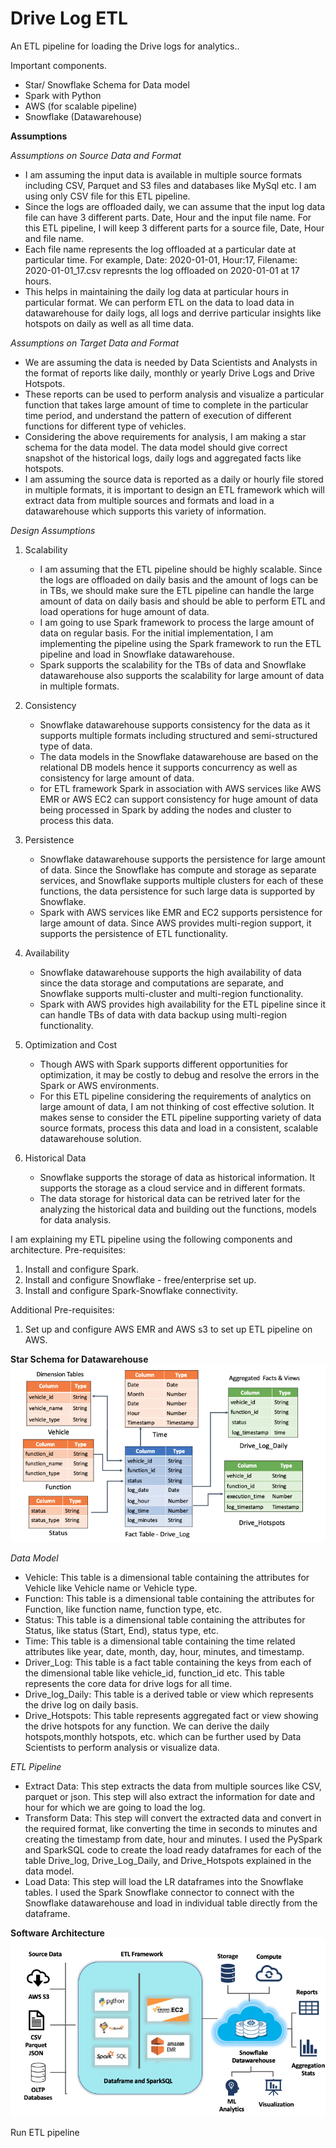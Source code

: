 # Drive Log ETL

An ETL pipeline for loading the Drive logs for analytics.. 

Important components.
- Star/ Snowflake Schema for Data model 
- Spark with Python
- AWS (for scalable pipeline)
- Snowflake (Datawarehouse)

**Assumptions**

*Assumptions on Source Data and Format*
- I am assuming the input data is available in multiple source formats including CSV, Parquet and S3 files and databases like MySql etc. I am using only CSV file for this ETL pipeline.
- Since the logs are offloaded daily, we can assume that the input log data file can have 3 different parts. Date, Hour and the input file name. For this ETL pipeline, I will keep 3 different parts for a source file, Date, Hour and file name. 
- Each file name represents the log offloaded at a particular date at particular time. For example, Date: 2020-01-01, Hour:17, Filename: 2020-01-01_17.csv represnts the log offloaded on 2020-01-01 at 17 hours. 
- This helps in maintaining the daily log data at particular hours in particular format. We can perform ETL on the data to load data in datawarehouse for daily logs, all logs and derrive particular insights like hotspots on daily as well as all time data.

*Assumptions on Target Data and Format*
- We are assuming the data is needed by Data Scientists and Analysts in the format of reports like daily, monthly or yearly Drive Logs and Drive Hotspots. 
- These reports can be used to perform analysis and visualize a particular function that takes large amount of time to complete in the particular time period, and understand the pattern of execution of different functions for different type of vehicles. 
- Considering the above requirements for analysis, I am making a star schema for the data model. The data model should give correct snapshot of the historical logs, daily logs and aggregated facts like hotspots. 
- I am assuming the source data is reported as a daily or hourly file stored in multiple formats, it is important to design an ETL framework which will extract data from multiple sources and formats and load in a datawarehouse which supports this variety of information. 
 
*Design Assumptions*
1. Scalability 
    - I am assuming that the ETL pipeline should be highly scalable. Since the logs are offloaded on daily basis and the amount of logs can be in TBs, we should make sure the ETL pipeline can handle the large amount of data on daily basis and should be able to perform ETL and load operations for huge amount of data. 
    - I am going to use Spark framework to process the large amount of data on regular basis. For the initial implementation, I am implementing the pipeline using the Spark framework to run the ETL pipeline and load in Snowflake datawarehouse. 
    - Spark supports the scalability for the TBs of data and Snowflake datawarehouse also supports the scalability for large amount of data in multiple formats. 
2. Consistency
    - Snowflake datawarehouse supports consistency for the data as it supports multiple formats including structured and semi-structured type of data.
    - The data models in the Snowflake datawarehouse are based on the relational DB models hence it supports concurrency as well as consistency for large amount of data.
    - for ETL framework Spark in association with AWS services like AWS EMR or AWS EC2 can support consistency for huge amount of data being processed in Spark by adding the nodes and cluster to process this data. 
3. Persistence
    - Snowflake datawarehouse supports the persistence for large amount of data. Since the Snowflake has compute and storage as separate services, and Snowflake supports multiple clusters for each of these functions, the data persistence for such large data is supported by Snowflake. 
    - Spark with AWS services like EMR and EC2 supports persistence for large amount of data. Since AWS provides multi-region support, it supports the persistence of ETL functionality.  
4. Availability 
    - Snowflake datawarehouse supports the high availability of data since the data storage and computations are separate, and Snowflake supports multi-cluster and multi-region functionality. 
    - Spark with AWS provides high availability for the ETL pipeline since it can handle TBs of data with data backup using multi-region functionality. 
     
5. Optimization and Cost
    - Though AWS with Spark supports different opportunities for optimization, it may be costly to debug and resolve the errors in the Spark or AWS environments.
    - For this ETL pipeline considering the requirements of analytics on large amount of data, I am not thinking of cost effective solution. It makes sense to consider the ETL pipeline supporting variety of data source formats, process this data and load in a consistent, scalable datawarehouse solution. 
    
6. Historical Data
    - Snowflake supports the storage of data as historical information. It supports the storage as a cloud service and in different formats. 
    - The data storage for historical data can be retrived later for the analyzing the historical data and building out the functions, models for data analysis. 

I am explaining my ETL pipeline using the following components and architecture. 
Pre-requisites:

1. Install and configure Spark. 
2. Install and configure Snowflake - free/enterprise set up.
3. Install and configure Spark-Snowflake connectivity. 

Additional Pre-requisites:
1. Set up and configure AWS EMR and AWS s3 to set up ETL pipeline on AWS. 

**Star Schema for Datawarehouse**
![Screenshot](ETL_star_schema.png)

*Data Model*
- Vehicle: This table is a dimensional table containing the attributes for Vehicle like Vehicle name or Vehicle type.
- Function: This table is a dimensional table containing the attributes for Function, like function name, function type, etc. 
- Status: This table is a dimensional table containing the attributes for Status, like status (Start, End), status type, etc. 
- Time: This table is a dimensional table containing the time related attributes like year, date, month, day, hour, minutes, and timestamp.
- Driver_Log: This table is a fact table containing the keys from each of the dimensional table like vehicle_id, function_id etc. This table represents the core data for drive logs for all time.
- Drive_log_Daily: This table is a derived table or view which represents the drive log on daily basis. 
- Drive_Hotspots: This table represents aggregated fact or view showing the drive hotspots for any function. We can derive the daily hotspots,monthly hotspots, etc. which can be further used by Data Scientists to perform analysis or visualize data. 

*ETL Pipeline*
- Extract Data: This step extracts the data from multiple sources like CSV, parquet or json. This step will also extract the information for date and hour for which we are going to load the log.
- Transform Data: This step will convert the extracted data and convert in the required format, like converting the time in seconds to minutes and creating the timestamp from date, hour and minutes. I used the PySpark and SparkSQL code to create the load ready dataframes for each of the table Drive_log, Drive_Log_Daily, and Drive_Hotspots explained in the data model. 
- Load Data: This step will load the LR dataframes into the Snowflake tables. I used the Spark Snowflake connector to connect with the Snowflake datawarehouse and load in individual table directly from the dataframe. 
  

**Software Architecture**
![Screenshot](ETL_architecture.png)


Run ETL pipeline



